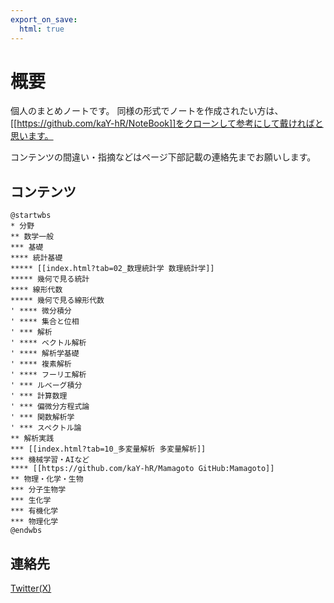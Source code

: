 ```yaml
---
export_on_save:
  html: true
---
```


# 概要

個人のまとめノートです。
同様の形式でノートを作成されたい方は、[[https://github.com/kaY-hR/NoteBook]]をクローンして参考にして戴ければと思います。

コンテンツの間違い・指摘などはページ下部記載の連絡先までお願いします。

## コンテンツ

```plantuml
@startwbs
* 分野
** 数学一般
*** 基礎
**** 統計基礎
***** [[index.html?tab=02_数理統計学 数理統計学]]
***** 幾何で見る統計
**** 線形代数
***** 幾何で見る線形代数
' **** 微分積分
' **** 集合と位相
' *** 解析
' **** ベクトル解析
' **** 解析学基礎
' **** 複素解析
' **** フーリエ解析
' *** ルベーグ積分
' *** 計算数理
' *** 偏微分方程式論
' *** 関数解析学
' *** スペクトル論
** 解析実践
*** [[index.html?tab=10_多変量解析 多変量解析]]
*** 機械学習・AIなど
**** [[https://github.com/kaY-hR/Mamagoto GitHub:Mamagoto]]
** 物理・化学・生物
*** 分子生物学
*** 生化学
*** 有機化学
*** 物理化学
@endwbs
```

## 連絡先

[Twitter(X)](https://twitter.com/5fun_dake)
